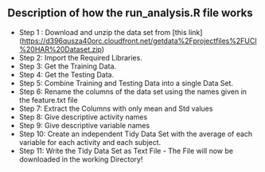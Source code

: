 ## Description of how the run_analysis.R file works

* Step 1 : Download and unzip the data set from [this link] (https://d396qusza40orc.cloudfront.net/getdata%2Fprojectfiles%2FUCI%20HAR%20Dataset.zip)
* Step 2: Import the Required Libraries.
* Step 3: Get the Training Data.
* Step 4: Get the Testing Data.
* Step 5: Combine Training and Testing Data into a single Data Set.
* Step 6: Rename the columns of the data set using the names given in the feature.txt file
* Step 7: Extract the Columns with only mean and Std values
* Step 8: Give descriptive activity names
* Step 9: Give descriptive variable names
* Step 10: Create an independent Tidy Data Set with the average of each variable for each activity and each subject.
* Step 11: Write the Tidy Data Set as Text File - The File will now be downloaded in the working Directory!
